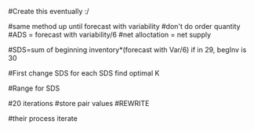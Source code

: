 #Create this eventually :/

#same method up until forecast with variability
#don't do order quantity
#ADS = forecast with variability/6
#net alloctation = net supply

#SDS=sum of beginning inventory*(forecast with Var/6) if in 29, begInv is 30

#First change SDS for each SDS find optimal K

#Range for SDS

#20 iterations
#store pair values
#REWRITE

#their process iterate